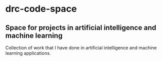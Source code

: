 # drc-code-space
## Space for projects in artificial intelligence and machine learning

Collection of work that I have done in artificial intelligence and machine learning applications.
